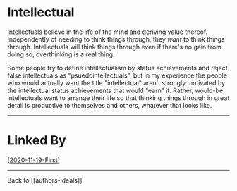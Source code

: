 # Intellectual

Intellectuals believe in the life of the mind and deriving value thereof.  Independently of needing to think things through, they *want* to think things through.  Intellectuals will think things through even if there's no gain from doing so; overthinking is a real thing.

Some people try to define intellectualism by status achievements and reject false intellectuals as "psuedointellectuals", but in my experience the people who would actually want the title "intellectual" aren't strongly motivated by the intellectual status achievements that would "earn" it.  Rather, would-be intellectuals want to arrange their life so that thinking things through in great detail is productive to themselves and others, whatever that looks like.

---
# Linked By
[[2020-11-19-First]]

---
Back to [[authors-ideals]]

[//begin]: # "Autogenerated link references for markdown compatibility"
[2020-11-19-First]: 2020-11-19-First.md "2020-11-19-First"
[//end]: # "Autogenerated link references"